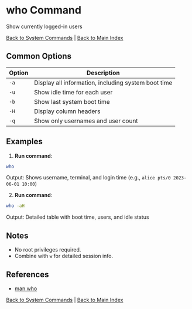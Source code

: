 # who Command

Show currently logged-in users

[Back to System Commands](./index.md) | [Back to Main Index](../../README.md)

## Common Options

| Option | Description |
|--------|-------------|
| `-a` | Display all information, including system boot time |
| `-u` | Show idle time for each user |
| `-b` | Show last system boot time |
| `-H` | Display column headers |
| `-q` | Show only usernames and user count |

## Examples
1. **Run command**:
```bash
who
```
Output: Shows username, terminal, and login time (e.g., `alice pts/0 2023-06-01 10:00`)

2. **Run command**:
```bash
who -aH
```
Output: Detailed table with boot time, users, and idle status


## Notes
- No root privileges required.
- Combine with `w` for detailed session info.

## References
- [man who](https://man7.org/linux/man-pages/man1/who.1.html)

[Back to System Commands](../index.md) | [Back to Main Index](../../README.md)